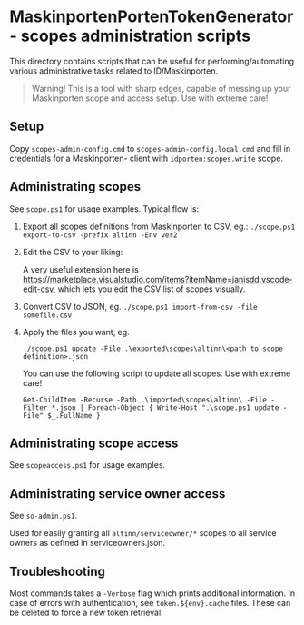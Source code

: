 # MaskinportenPortenTokenGenerator - scopes administration scripts

This directory contains scripts that can be useful for performing/automating various administrative tasks related to ID/Maskinporten.

> Warning! This is a tool with sharp edges, capable of messing up your Maskinporten scope and access setup.
> Use with extreme care!

## Setup

Copy `scopes-admin-config.cmd` to `scopes-admin-config.local.cmd` and fill in credentials for a Maskinporten- client with `idporten:scopes.write` scope.

## Administrating scopes

See `scope.ps1` for usage examples. Typical flow is:

1. Export all scopes definitions from Maskinporten to CSV, eg.:
   `./scope.ps1 export-to-csv -prefix altinn -Env ver2`

2. Edit the CSV to your liking:

    A very useful extension here is https://marketplace.visualstudio.com/items?itemName=janisdd.vscode-edit-csv, which lets you edit the CSV list of scopes visually.

3. Convert CSV to JSON, eg.
   `./scope.ps1 import-from-csv -file somefile.csv`

4. Apply the files you want, eg.

    `./scope.ps1 update -File .\exported\scopes\altinn\<path to scope definition>.json`

    You can use the following script to update all scopes. Use with extreme care!

    `Get-ChildItem -Recurse -Path .\imported\scopes\altinn\ -File -Filter *.json | Foreach-Object { Write-Host ".\scope.ps1 update -File" $_.FullName }`

## Administrating scope access

See `scopeaccess.ps1` for usage examples. 

## Administrating service owner access

See `so-admin.ps1`.

Used for easily granting all `altinn/serviceowner/*` scopes to all service owners as defined in serviceowners.json.

## Troubleshooting

Most commands takes a `-Verbose` flag which prints additional information. In case of errors with authentication, see `token.${env}.cache` files. These can be deleted to force a new token retrieval.